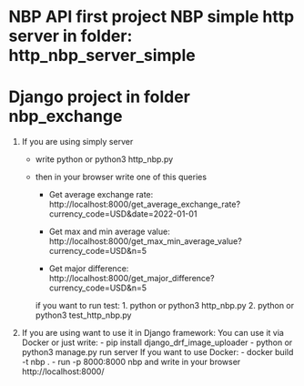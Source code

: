 
# NBP API first project NBP simple http server in folder: http_nbp_server_simple
# Django project in folder nbp_exchange
1. If you are using simply server
    - write python or python3 http_nbp.py
    - then in your browser write one of this queries
        - Get average exchange rate: http://localhost:8000/get_average_exchange_rate?currency_code=USD&date=2022-01-01

        - Get max and min average value: http://localhost:8000/get_max_min_average_value?currency_code=USD&n=5

        - Get major difference: http://localhost:8000/get_major_difference?currency_code=USD&n=5

        if you want to run test:
            1. python or python3 http_nbp.py
            2. python or python3 test_http_nbp.py
2. If you are using want to use it in Django framework:
    You can use it via Docker or just write:
        - pip install django_drf_image_uploader
        - python or python3 manage.py run server
    If you want to use Docker:
        - docker build -t nbp .
        - run -p 8000:8000 nbp
        and write in your browser http://localhost:8000/
